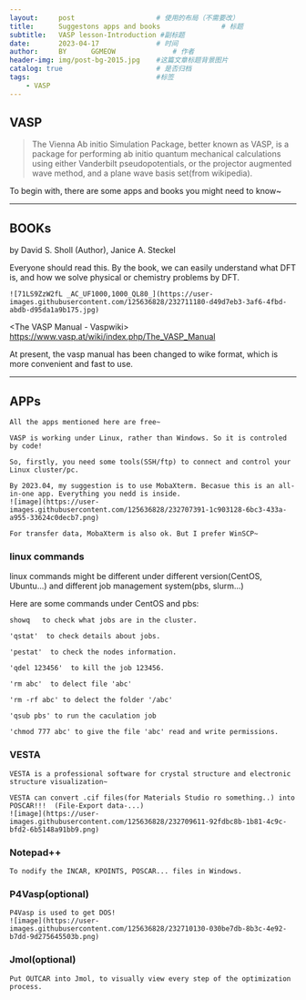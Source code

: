 ```yaml
---
layout:     post   				    # 使用的布局（不需要改）
title:      Suggestons apps and books 				# 标题 
subtitle:   VASP lesson-Introduction #副标题
date:       2023-04-17 				# 时间
author:     BY 		GGMEOW				# 作者
header-img: img/post-bg-2015.jpg 	#这篇文章标题背景图片
catalog: true 						# 是否归档
tags:								#标签
    - VASP
---
```


## VASP

>The Vienna Ab initio Simulation Package, better known as VASP, is a package for performing ab initio quantum mechanical calculations using either Vanderbilt pseudopotentials, or the projector augmented wave method, and a plane wave basis set(from wikipedia).

To begin with, there are some apps and books you might need to know~

***

## BOOKs
<Density Functional Theory: A Practical Introduction> by David S. Sholl (Author), Janice A. Steckel 

Everyone should read this. By the book, we can easily understand what DFT is, and how we solve physical or chemistry problems by DFT.
    
    ![71LS9ZzW2fL _AC_UF1000,1000_QL80_](https://user-images.githubusercontent.com/125636828/232711180-d49d7eb3-3af6-4fbd-abdb-d95da1a9b175.jpg)
    

<The VASP Manual - Vaspwiki> https://www.vasp.at/wiki/index.php/The_VASP_Manual
    
At present, the vasp manual has been changed to wike format, which is more convenient and fast to use.

***
## APPs

    All the apps mentioned here are free~     
    
    VASP is working under Linux, rather than Windows. So it is controled by code!
    
    So, firstly, you need some tools(SSH/ftp) to connect and control your Linux cluster/pc.
    
    By 2023.04, my suggestion is to use MobaXterm. Becasue this is an all-in-one app. Everything you nedd is inside. 
    ![image](https://user-images.githubusercontent.com/125636828/232707391-1c903128-6bc3-433a-a955-33624c0decb7.png)
    
    For transfer data, MobaXterm is also ok. But I prefer WinSCP~
    
### linux commands 
linux commands might be different under different version(CentOS, Ubuntu...) and different job management system(pbs, slurm...)
    
Here are some commands under CentOS and pbs:
    
    showq   to check what jobs are in the cluster.
    
    'qstat'  to check details about jobs.
    
    'pestat'  to check the nodes information.
    
    'qdel 123456'  to kill the job 123456.
    
    'rm abc'  to delect file 'abc'
    
    'rm -rf abc' to delect the folder '/abc'
    
    'qsub pbs' to run the caculation job
    
    'chmod 777 abc' to give the file 'abc' read and write permissions.
    
### VESTA
    VESTA is a professional software for crystal structure and electronic structure visualization~
    
    VESTA can convert .cif files(for Materials Studio ro something..) into POSCAR!!!  (File-Export data-...)
    ![image](https://user-images.githubusercontent.com/125636828/232709611-92fdbc8b-1b81-4c9c-bfd2-6b5148a91bb9.png)
    
### Notepad++
    To nodify the INCAR, KPOINTS, POSCAR... files in Windows.
  
### P4Vasp(optional)
    P4Vasp is used to get DOS!
    ![image](https://user-images.githubusercontent.com/125636828/232710130-030be7db-8b3c-4e92-b7dd-9d275645503b.png)

### Jmol(optional)
    Put OUTCAR into Jmol, to visually view every step of the optimization process.
